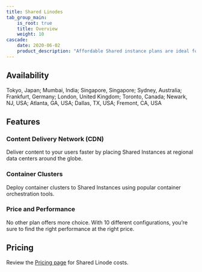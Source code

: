```yaml
---
title: Shared Linodes
tab_group_main:
    is_root: true
    title: Overview
    weight: 10
cascade:
    date: 2020-06-02
    product_description: "Affordable Shared instance plans are ideal for general workloads and include generous amounts of free bundled transfer."
---
```


## Availability

Tokyo, Japan; Mumbai, India; Singapore, Singapore; Sydney, Australia; Frankfurt, Germany; London, United Kingdom; Toronto, Canada; Newark, NJ, USA; Atlanta, GA, USA; Dallas, TX, USA; Fremont, CA, USA

## Features

### Content Delivery Network (CDN)

Deliver content to your users faster by placing Shared Instances at regional data centers around the globe.

### Container Clusters

Deploy container clusters to Shared Instances using popular container orchestration tools.

### Price and Performance

No other plan offers more choice. With 10 different configurations, you’re sure to find the right performance at the right price.

## Pricing

Review the [Pricing page](https://www.linode.com/pricing/#row--compute) for Shared Linode costs.
